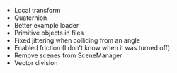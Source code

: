 - Local transform
- Quaternion
- Better example loader
- Primitive objects in files
- Fixed jittering when colliding from an angle
- Enabled friction (I don't know when it was turned off)
- Remove scenes from SceneManager
- Vector division
